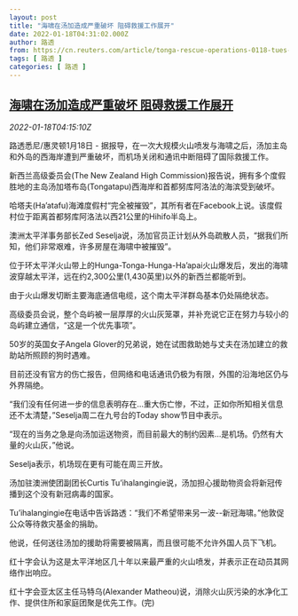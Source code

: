 ```yaml
---
layout: post
title: "海啸在汤加造成严重破坏 阻碍救援工作展开"
date: 2022-01-18T04:31:02.000Z
author: 路透
from: https://cn.reuters.com/article/tonga-rescue-operations-0118-tues-idCNKBS2JS08N
tags: [ 路透 ]
categories: [ 路透 ]
---
```

<!--1642480262000-->
[海啸在汤加造成严重破坏 阻碍救援工作展开](https://cn.reuters.com/article/tonga-rescue-operations-0118-tues-idCNKBS2JS08N)
------

<div>
<div><i>2022-01-18T04:15:10Z</i></div><p>路透悉尼/惠灵顿1月18日 - 据报导，在一次大规模火山喷发与海啸之后，汤加主岛和外岛的西海岸遭到严重破坏，而机场关闭和通讯中断阻碍了国际救援工作。</p><p>新西兰高级委员会(The New Zealand High Commission)报告说，拥有多个度假胜地的主岛汤加塔布岛(Tongatapu)西海岸和首都努库阿洛法的海滨受到破坏。</p><p>哈塔夫(Ha’atafu)海滩度假村“完全被摧毁”，其所有者在Facebook上说。该度假村位于距离首都努库阿洛法以西21公里的Hihifo半岛上。</p><p>澳洲太平洋事务部长Zed Seselja说，汤加官员正计划从外岛疏散人员，“据我们所知，他们非常艰难，许多房屋在海啸中被摧毁”。</p><p>位于环太平洋火山带上的Hunga-Tonga-Hunga-Ha’apai火山爆发后，发出的海啸波穿越太平洋，远在约2,300公里(1,430英里)以外的新西兰都能听到。</p><p>由于火山爆发切断主要海底通信电缆，这个南太平洋群岛基本仍处隔绝状态。</p><p>高级委员会说，整个岛屿被一层厚厚的火山灰笼罩，并补充说它正在努力与较小的岛屿建立通信，“这是一个优先事项”。</p><p>50岁的英国女子Angela Glover的兄弟说，她在试图救助她与丈夫在汤加建立的救助站所照顾的狗时遇难。</p><p>目前还没有官方的伤亡报告，但网络和电话通讯仍极为有限，外围的沿海地区仍与外界隔绝。</p><p>“我们没有任何进一步的信息表明存在...重大伤亡惨，不过，正如你所知相关信息还不太清楚，”Seselja周二在九号台的Today show节目中表示。</p><p>“现在的当务之急是向汤加运送物资，而目前最大的制约因素...是机场。仍然有大量的火山灰，”他说。</p><p>Seselja表示，机场现在更有可能在周三开放。</p><p>汤加驻澳洲使团副团长Curtis Tu’ihalangingie说，汤加担心援助物资会将新冠传播到这个没有新冠病毒的国家。</p><p>Tu’ihalangingie在电话中告诉路透：“我们不希望带来另一波--新冠海啸。”他敦促公众等待救灾基金的捐助。</p><p>他说，任何送往汤加的援助将需要被隔离，而且很可能不允许外国人员下飞机。</p><p>红十字会认为这是太平洋地区几十年以来最严重的火山喷发，并表示正在动员其网络作出响应。</p><p>红十字会亚太区主任马特乌(Alexander Matheou)说，消除火山灰污染的水净化工作、提供住所和家庭团聚是优先工作。(完)</p>
</div>
